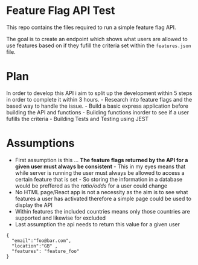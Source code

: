# Feature Flag API Test

This repo contains the files required to run a simple feature flag API.

The goal is to create an endpoint which shows what users are allowed to use features based on if they fufill the criteria set within the `features.json` file.

# Plan

In order to develop this API i aim to split up the development within 5 steps in order to complete it within 3 hours.
    - Research into feature flags and the based way to handle the issue.
    - Build a basic express application before building the API and functions
    - Building functions inorder to see if a user fufills the criteria
    - Building Tests and Testing using JEST

# Assumptions
 - First assumption is this ... 
    **The feature flags returned by the API for a given user must always be consistent**
        - This in my eyes means that while server is running the user must always be allowed to access a certain feature that is set
        - So storing the information in a database would be preffered as the *ratio/odds* for a user could change
  - No HTML page/React app is not a necessity as the aim is to see what features a user has activated therefore a simple page could be used to display the API 
  - Within features the included countries means only those countries are supported and likewise for excluded
  - Last assumption the api needs to return this value for a given user
  ```
{
    "email":"foo@bar.com",
    "location":"GB" ,
    "features": "feature_foo"
}
```
